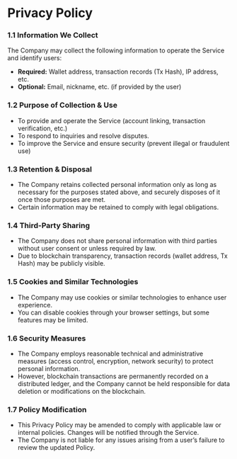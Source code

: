 # Privacy Policy

### 1.1 Information We Collect

The Company may collect the following information to operate the Service and identify users:

* **Required:** Wallet address, transaction records (Tx Hash), IP address, etc.
* **Optional:** Email, nickname, etc. (if provided by the user)

### 1.2 Purpose of Collection & Use

* To provide and operate the Service (account linking, transaction verification, etc.)
* To respond to inquiries and resolve disputes.
* To improve the Service and ensure security (prevent illegal or fraudulent use)

### 1.3 Retention & Disposal

* The Company retains collected personal information only as long as necessary for the purposes stated above, and securely disposes of it once those purposes are met.
* Certain information may be retained to comply with legal obligations.

### 1.4 Third-Party Sharing

* The Company does not share personal information with third parties without user consent or unless required by law.
* Due to blockchain transparency, transaction records (wallet address, Tx Hash) may be publicly visible.

### 1.5 Cookies and Similar Technologies

* The Company may use cookies or similar technologies to enhance user experience.
* You can disable cookies through your browser settings, but some features may be limited.

### 1.6 Security Measures

* The Company employs reasonable technical and administrative measures (access control, encryption, network security) to protect personal information.
* However, blockchain transactions are permanently recorded on a distributed ledger, and the Company cannot be held responsible for data deletion or modifications on the blockchain.

### 1.7 Policy Modification

* This Privacy Policy may be amended to comply with applicable law or internal policies. Changes will be notified through the Service.
* The Company is not liable for any issues arising from a user’s failure to review the updated Policy.
